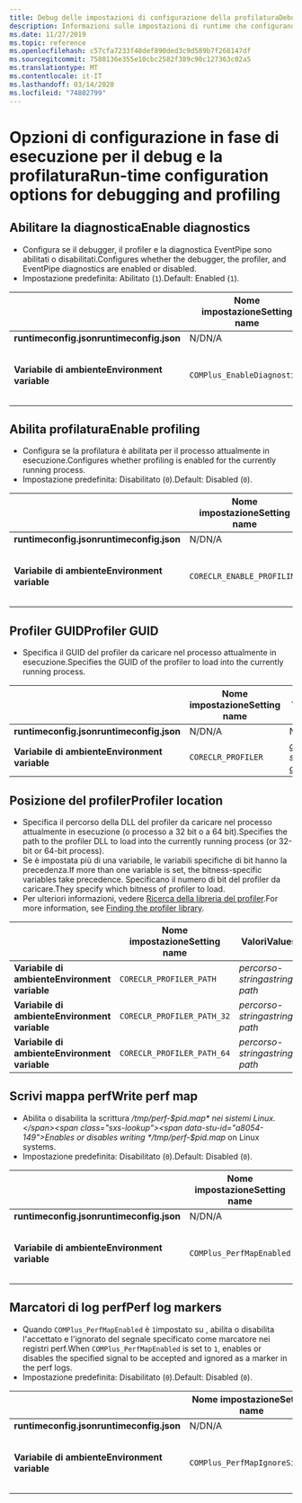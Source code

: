 ```yaml
---
title: Debug delle impostazioni di configurazione della profilaturaDebugging profiling config settings
description: Informazioni sulle impostazioni di runtime che configurano il debug e la profilatura per le app .NET Core.Learn about run-time settings that configure debugging and profiling for .NET Core apps.
ms.date: 11/27/2019
ms.topic: reference
ms.openlocfilehash: c57cfa7233f48def890ded3c9d589b7f268147df
ms.sourcegitcommit: 7588136e355e10cbc2582f389c90c127363c02a5
ms.translationtype: MT
ms.contentlocale: it-IT
ms.lasthandoff: 03/14/2020
ms.locfileid: "74802799"
---
```

# <a name="run-time-configuration-options-for-debugging-and-profiling"></a><span data-ttu-id="a8054-103">Opzioni di configurazione in fase di esecuzione per il debug e la profilatura</span><span class="sxs-lookup"><span data-stu-id="a8054-103">Run-time configuration options for debugging and profiling</span></span>

## <a name="enable-diagnostics"></a><span data-ttu-id="a8054-104">Abilitare la diagnostica</span><span class="sxs-lookup"><span data-stu-id="a8054-104">Enable diagnostics</span></span>

- <span data-ttu-id="a8054-105">Configura se il debugger, il profiler e la diagnostica EventPipe sono abilitati o disabilitati.</span><span class="sxs-lookup"><span data-stu-id="a8054-105">Configures whether the debugger, the profiler, and EventPipe diagnostics are enabled or disabled.</span></span>
- <span data-ttu-id="a8054-106">Impostazione predefinita: Abilitato (`1`).</span><span class="sxs-lookup"><span data-stu-id="a8054-106">Default: Enabled (`1`).</span></span>

| | <span data-ttu-id="a8054-107">Nome impostazione</span><span class="sxs-lookup"><span data-stu-id="a8054-107">Setting name</span></span> | <span data-ttu-id="a8054-108">Valori</span><span class="sxs-lookup"><span data-stu-id="a8054-108">Values</span></span> |
| - | - | - |
| <span data-ttu-id="a8054-109">**runtimeconfig.json**</span><span class="sxs-lookup"><span data-stu-id="a8054-109">**runtimeconfig.json**</span></span> | <span data-ttu-id="a8054-110">N/D</span><span class="sxs-lookup"><span data-stu-id="a8054-110">N/A</span></span> | <span data-ttu-id="a8054-111">N/D</span><span class="sxs-lookup"><span data-stu-id="a8054-111">N/A</span></span> |
| <span data-ttu-id="a8054-112">**Variabile di ambiente**</span><span class="sxs-lookup"><span data-stu-id="a8054-112">**Environment variable**</span></span> | `COMPlus_EnableDiagnostics` | <span data-ttu-id="a8054-113">`1`- abilitato</span><span class="sxs-lookup"><span data-stu-id="a8054-113">`1` - enabled</span></span><br/><span data-ttu-id="a8054-114">`0`- disabilitato</span><span class="sxs-lookup"><span data-stu-id="a8054-114">`0` - disabled</span></span> |

## <a name="enable-profiling"></a><span data-ttu-id="a8054-115">Abilita profilatura</span><span class="sxs-lookup"><span data-stu-id="a8054-115">Enable profiling</span></span>

- <span data-ttu-id="a8054-116">Configura se la profilatura è abilitata per il processo attualmente in esecuzione.</span><span class="sxs-lookup"><span data-stu-id="a8054-116">Configures whether profiling is enabled for the currently running process.</span></span>
- <span data-ttu-id="a8054-117">Impostazione predefinita: Disabilitato (`0`).</span><span class="sxs-lookup"><span data-stu-id="a8054-117">Default: Disabled (`0`).</span></span>

| | <span data-ttu-id="a8054-118">Nome impostazione</span><span class="sxs-lookup"><span data-stu-id="a8054-118">Setting name</span></span> | <span data-ttu-id="a8054-119">Valori</span><span class="sxs-lookup"><span data-stu-id="a8054-119">Values</span></span> |
| - | - | - |
| <span data-ttu-id="a8054-120">**runtimeconfig.json**</span><span class="sxs-lookup"><span data-stu-id="a8054-120">**runtimeconfig.json**</span></span> | <span data-ttu-id="a8054-121">N/D</span><span class="sxs-lookup"><span data-stu-id="a8054-121">N/A</span></span> | <span data-ttu-id="a8054-122">N/D</span><span class="sxs-lookup"><span data-stu-id="a8054-122">N/A</span></span> |
| <span data-ttu-id="a8054-123">**Variabile di ambiente**</span><span class="sxs-lookup"><span data-stu-id="a8054-123">**Environment variable**</span></span> | `CORECLR_ENABLE_PROFILING` | <span data-ttu-id="a8054-124">`0`- disabilitato</span><span class="sxs-lookup"><span data-stu-id="a8054-124">`0` - disabled</span></span><br/><span data-ttu-id="a8054-125">`1`- abilitato</span><span class="sxs-lookup"><span data-stu-id="a8054-125">`1` - enabled</span></span> |

## <a name="profiler-guid"></a><span data-ttu-id="a8054-126">Profiler GUID</span><span class="sxs-lookup"><span data-stu-id="a8054-126">Profiler GUID</span></span>

- <span data-ttu-id="a8054-127">Specifica il GUID del profiler da caricare nel processo attualmente in esecuzione.</span><span class="sxs-lookup"><span data-stu-id="a8054-127">Specifies the GUID of the profiler to load into the currently running process.</span></span>

| | <span data-ttu-id="a8054-128">Nome impostazione</span><span class="sxs-lookup"><span data-stu-id="a8054-128">Setting name</span></span> | <span data-ttu-id="a8054-129">Valori</span><span class="sxs-lookup"><span data-stu-id="a8054-129">Values</span></span> |
| - | - | - |
| <span data-ttu-id="a8054-130">**runtimeconfig.json**</span><span class="sxs-lookup"><span data-stu-id="a8054-130">**runtimeconfig.json**</span></span> | <span data-ttu-id="a8054-131">N/D</span><span class="sxs-lookup"><span data-stu-id="a8054-131">N/A</span></span> | <span data-ttu-id="a8054-132">N/D</span><span class="sxs-lookup"><span data-stu-id="a8054-132">N/A</span></span> |
| <span data-ttu-id="a8054-133">**Variabile di ambiente**</span><span class="sxs-lookup"><span data-stu-id="a8054-133">**Environment variable**</span></span> | `CORECLR_PROFILER` | <span data-ttu-id="a8054-134">*guid di stringa*</span><span class="sxs-lookup"><span data-stu-id="a8054-134">*string-guid*</span></span> |

## <a name="profiler-location"></a><span data-ttu-id="a8054-135">Posizione del profiler</span><span class="sxs-lookup"><span data-stu-id="a8054-135">Profiler location</span></span>

- <span data-ttu-id="a8054-136">Specifica il percorso della DLL del profiler da caricare nel processo attualmente in esecuzione (o processo a 32 bit o a 64 bit).</span><span class="sxs-lookup"><span data-stu-id="a8054-136">Specifies the path to the profiler DLL to load into the currently running process (or 32-bit or 64-bit process).</span></span>
- <span data-ttu-id="a8054-137">Se è impostata più di una variabile, le variabili specifiche di bit hanno la precedenza.</span><span class="sxs-lookup"><span data-stu-id="a8054-137">If more than one variable is set, the bitness-specific variables take precedence.</span></span> <span data-ttu-id="a8054-138">Specificano il numero di bit del profiler da caricare.</span><span class="sxs-lookup"><span data-stu-id="a8054-138">They specify which bitness of profiler to load.</span></span>
- <span data-ttu-id="a8054-139">Per ulteriori informazioni, vedere [Ricerca della libreria del profiler](https://github.com/dotnet/runtime/blob/master/docs/design/coreclr/profiling/Profiler%20Loading.md).</span><span class="sxs-lookup"><span data-stu-id="a8054-139">For more information, see [Finding the profiler library](https://github.com/dotnet/runtime/blob/master/docs/design/coreclr/profiling/Profiler%20Loading.md).</span></span>

| | <span data-ttu-id="a8054-140">Nome impostazione</span><span class="sxs-lookup"><span data-stu-id="a8054-140">Setting name</span></span> | <span data-ttu-id="a8054-141">Valori</span><span class="sxs-lookup"><span data-stu-id="a8054-141">Values</span></span> |
| - | - | - |
| <span data-ttu-id="a8054-142">**Variabile di ambiente**</span><span class="sxs-lookup"><span data-stu-id="a8054-142">**Environment variable**</span></span> | `CORECLR_PROFILER_PATH` | <span data-ttu-id="a8054-143">*percorso-stringa*</span><span class="sxs-lookup"><span data-stu-id="a8054-143">*string-path*</span></span> |
| <span data-ttu-id="a8054-144">**Variabile di ambiente**</span><span class="sxs-lookup"><span data-stu-id="a8054-144">**Environment variable**</span></span> | `CORECLR_PROFILER_PATH_32` | <span data-ttu-id="a8054-145">*percorso-stringa*</span><span class="sxs-lookup"><span data-stu-id="a8054-145">*string-path*</span></span> |
| <span data-ttu-id="a8054-146">**Variabile di ambiente**</span><span class="sxs-lookup"><span data-stu-id="a8054-146">**Environment variable**</span></span> | `CORECLR_PROFILER_PATH_64` | <span data-ttu-id="a8054-147">*percorso-stringa*</span><span class="sxs-lookup"><span data-stu-id="a8054-147">*string-path*</span></span> |

## <a name="write-perf-map"></a><span data-ttu-id="a8054-148">Scrivi mappa perf</span><span class="sxs-lookup"><span data-stu-id="a8054-148">Write perf map</span></span>

- <span data-ttu-id="a8054-149">Abilita o disabilita la scrittura */tmp/perf-$pid.map* nei sistemi Linux.</span><span class="sxs-lookup"><span data-stu-id="a8054-149">Enables or disables writing */tmp/perf-$pid.map* on Linux systems.</span></span>
- <span data-ttu-id="a8054-150">Impostazione predefinita: Disabilitato (`0`).</span><span class="sxs-lookup"><span data-stu-id="a8054-150">Default: Disabled (`0`).</span></span>

| | <span data-ttu-id="a8054-151">Nome impostazione</span><span class="sxs-lookup"><span data-stu-id="a8054-151">Setting name</span></span> | <span data-ttu-id="a8054-152">Valori</span><span class="sxs-lookup"><span data-stu-id="a8054-152">Values</span></span> |
| - | - | - |
| <span data-ttu-id="a8054-153">**runtimeconfig.json**</span><span class="sxs-lookup"><span data-stu-id="a8054-153">**runtimeconfig.json**</span></span> | <span data-ttu-id="a8054-154">N/D</span><span class="sxs-lookup"><span data-stu-id="a8054-154">N/A</span></span> | <span data-ttu-id="a8054-155">N/D</span><span class="sxs-lookup"><span data-stu-id="a8054-155">N/A</span></span> |
| <span data-ttu-id="a8054-156">**Variabile di ambiente**</span><span class="sxs-lookup"><span data-stu-id="a8054-156">**Environment variable**</span></span> | `COMPlus_PerfMapEnabled` | <span data-ttu-id="a8054-157">`0`- disabilitato</span><span class="sxs-lookup"><span data-stu-id="a8054-157">`0` - disabled</span></span><br/><span data-ttu-id="a8054-158">`1`- abilitato</span><span class="sxs-lookup"><span data-stu-id="a8054-158">`1` - enabled</span></span> |

## <a name="perf-log-markers"></a><span data-ttu-id="a8054-159">Marcatori di log perf</span><span class="sxs-lookup"><span data-stu-id="a8054-159">Perf log markers</span></span>

- <span data-ttu-id="a8054-160">Quando `COMPlus_PerfMapEnabled` è `1`impostato su , abilita o disabilita l'accettato e l'ignorato del segnale specificato come marcatore nei registri perf.</span><span class="sxs-lookup"><span data-stu-id="a8054-160">When `COMPlus_PerfMapEnabled` is set to `1`, enables or disables the specified signal to be accepted and ignored as a marker in the perf logs.</span></span>
- <span data-ttu-id="a8054-161">Impostazione predefinita: Disabilitato (`0`).</span><span class="sxs-lookup"><span data-stu-id="a8054-161">Default: Disabled (`0`).</span></span>

| | <span data-ttu-id="a8054-162">Nome impostazione</span><span class="sxs-lookup"><span data-stu-id="a8054-162">Setting name</span></span> | <span data-ttu-id="a8054-163">Valori</span><span class="sxs-lookup"><span data-stu-id="a8054-163">Values</span></span> |
| - | - | - |
| <span data-ttu-id="a8054-164">**runtimeconfig.json**</span><span class="sxs-lookup"><span data-stu-id="a8054-164">**runtimeconfig.json**</span></span> | <span data-ttu-id="a8054-165">N/D</span><span class="sxs-lookup"><span data-stu-id="a8054-165">N/A</span></span> | <span data-ttu-id="a8054-166">N/D</span><span class="sxs-lookup"><span data-stu-id="a8054-166">N/A</span></span> |
| <span data-ttu-id="a8054-167">**Variabile di ambiente**</span><span class="sxs-lookup"><span data-stu-id="a8054-167">**Environment variable**</span></span> | `COMPlus_PerfMapIgnoreSignal` | <span data-ttu-id="a8054-168">`0`- disabilitato</span><span class="sxs-lookup"><span data-stu-id="a8054-168">`0` - disabled</span></span><br/><span data-ttu-id="a8054-169">`1`- abilitato</span><span class="sxs-lookup"><span data-stu-id="a8054-169">`1` - enabled</span></span> |

